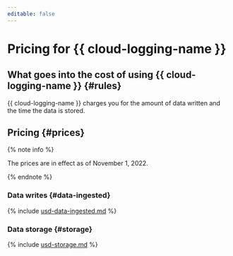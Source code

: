```yaml
---
editable: false
---
```


# Pricing for {{ cloud-logging-name }}

## What goes into the cost of using {{ cloud-logging-name }} {#rules}

{{ cloud-logging-name }} charges you for the amount of data written and the time the data is stored.

## Pricing {#prices}

{% note info %}

The prices are in effect as of November 1, 2022.

{% endnote %}

### Data writes {#data-ingested}




{% include [usd-data-ingested.md](../_pricing/logging/usd-data-ingested.md) %}


### Data storage {#storage}




{% include [usd-storage.md](../_pricing/logging/usd-storage.md) %}

